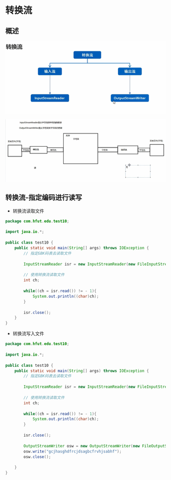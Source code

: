 # 转换流

## 概述

![图 1](../images/59908b8b0d76878220d9356eece0b2dd12be874b80a571eafe1c8004bf19b1d8.png)  

![图 2](../images/cc10c9b9552b780ce2e85bb6932c4ed7660435964dadc8122d0a616a9194913c.png)  

## 转换流-指定编码进行读写

* 转换流读取文件

```java
package com.hfut.edu.test10;

import java.io.*;

public class test10 {
    public static void main(String[] args) throws IOException {
        // 指定GBK码表去读取文件

        InputStreamReader isr = new InputStreamReader(new FileInputStream("D:\\heima\\1.txt"),"GBK");

        // 使用转换流读取文件
        int ch;

        while((ch = isr.read()) != - 1){
            System.out.println((char)ch);
        }
        
        isr.close();
    }
}
```


* 转换流写入文件

```java
package com.hfut.edu.test10;

import java.io.*;

public class test10 {
    public static void main(String[] args) throws IOException {
        // 指定GBK码表去读取文件

        InputStreamReader isr = new InputStreamReader(new FileInputStream("D:\\heima\\1.txt"),"GBK");

        // 使用转换流读取文件
        int ch;

        while((ch = isr.read()) != - 1){
            System.out.println((char)ch);
        }

        isr.close();

        OutputStreamWriter osw = new OutputStreamWriter(new FileOutputStream("D:\\heima\\2.txt"));
        osw.write("gcjhasghdfrcjdsagbcfrvhjsabhf");
        osw.close();

    }
}


```




